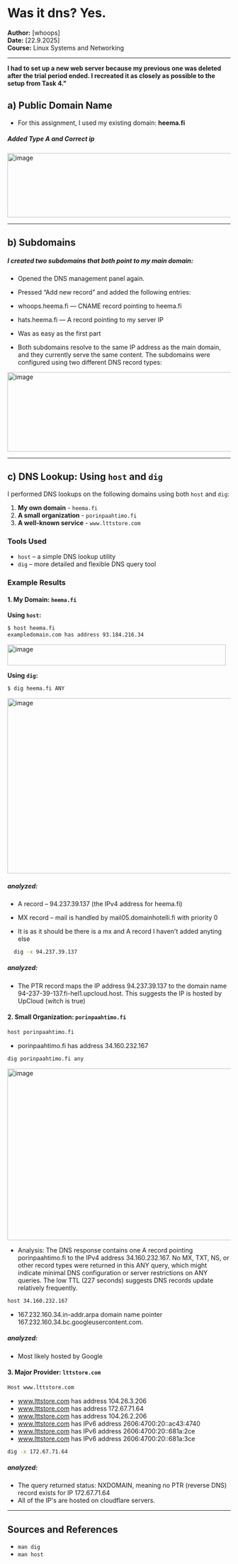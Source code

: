 

# Was it dns? Yes.
**Author:** [whoops]  
**Date:** [22.9.2025]  
**Course:** Linux Systems and Networking  

---
**I had to set up a new web server because my previous one was deleted after the trial period ended. I recreated it as closely as possible to the setup from Task 4."**

## a) Public Domain Name

- For this assignment, I used my existing domain: **heema.fi**
##### Added Type A and Correct ip

<img width="985" height="145" alt="image" src="https://github.com/user-attachments/assets/a9dc4a9b-b8b7-4a79-9e6a-7f242a2047a5" />



---

## b) Subdomains
##### I created two subdomains that both point to my main domain:
- Opened the DNS management panel again.
- Pressed “Add new record” and added the following entries:
- whoops.heema.fi — CNAME record pointing to heema.fi
- hats.heema.fi — A record pointing to my server IP 
  
- Was as easy as the first part
- Both subdomains resolve to the same IP address as the main domain, and they currently serve the same content. The subdomains were configured using two different DNS record types:
  
<img width="947" height="179" alt="image" src="https://github.com/user-attachments/assets/c6c90b10-4488-4406-a458-17b0aa7bbe0c" />

---

## c) DNS Lookup: Using `host` and `dig`

I performed DNS lookups on the following domains using both `host` and `dig`:

1. **My own domain** - `heema.fi`
2. **A small organization** - `porinpaahtimo.fi` 
3. **A well-known service** - `www.lttstore.com`

### Tools Used

* `host` – a simple DNS lookup utility
* `dig` – more detailed and flexible DNS query tool

### Example Results

#### 1. My Domain: `heema.fi`

**Using `host`:**

```bash
$ host heema.fi
exampledomain.com has address 93.184.216.34
```
<img width="493" height="47" alt="image" src="https://github.com/user-attachments/assets/18d78f7b-826f-49de-84af-7dcfb928b373" />

**Using `dig`:**

```bash
$ dig heema.fi ANY
```
<img width="691" height="395" alt="image" src="https://github.com/user-attachments/assets/657c624b-bc56-408d-a96e-32229a0eef32" />

##### analyzed:
- A record – 94.237.39.137 (the IPv4 address for heema.fi)
- MX record – mail is handled by mail05.domainhotelli.fi with priority 0

- It is as it should be there is a mx and A record I haven't added anyting else
```bash
  dig -x 94.237.39.137 
```
##### analyzed:
- The PTR record maps the IP address 94.237.39.137  to the domain name 94-237-39-137.fi-hel1.upcloud.host.
This suggests the IP is hosted by UpCloud (witch is true)

#### 2. Small Organization: `porinpaahtimo.fi`
```bash
host porinpaahtimo.fi
```
- porinpaahtimo.fi has address 34.160.232.167

```bash
dig porinpaahtimo.fi any
```
<img width="637" height="387" alt="image" src="https://github.com/user-attachments/assets/91894909-5897-4a6a-ad88-19ff5b46e5bf" />

- Analysis:
The DNS response contains one A record pointing porinpaahtimo.fi to the IPv4 address 34.160.232.167.
No MX, TXT, NS, or other record types were returned in this ANY query, which might indicate minimal DNS configuration or server restrictions on ANY queries.
The low TTL (227 seconds) suggests DNS records update relatively frequently.
```bash
host 34.160.232.167
```
- 167.232.160.34.in-addr.arpa domain name pointer 167.232.160.34.bc.googleusercontent.com.


##### analyzed:
- Most likely hosted by Google

#### 3. Major Provider: `lttstore.com`
```bash
Host www.lttstore.com
```
- www.lttstore.com has address 104.26.3.206
- www.lttstore.com has address 172.67.71.64
- www.lttstore.com has address 104.26.2.206
- www.lttstore.com has IPv6 address 2606:4700:20::ac43:4740
- www.lttstore.com has IPv6 address 2606:4700:20::681a:2ce
- www.lttstore.com has IPv6 address 2606:4700:20::681a:3ce

```bash
dig -x 172.67.71.64
```
##### analyzed:
- The query returned status: NXDOMAIN, meaning no PTR (reverse DNS) record exists for IP 172.67.71.64
- All of the IP's are hosted on cloudflare servers.


---


## Sources and References

* `man dig`
* `man host`

```


